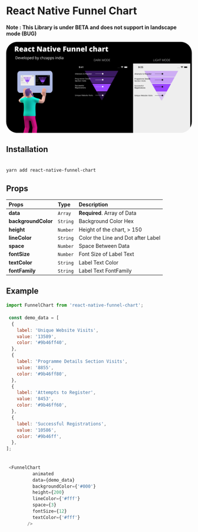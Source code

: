 # React Native Funnel Chart

**Note :  This Library is under BETA and does not support in landscape mode (BUG)**

<img src="https://raw.githubusercontent.com/chzappsinc/react-native-funnel-chart/main/example/React%20Native%20Funnel%20chart.png" style="border-radius:30px;"/>

## Installation

```bash

yarn add react-native-funnel-chart

```

## Props

| Props | Type     | Description                |
| :-------- | :------- | :------------------------- |
| **data** | `Array` | **Required**. Array of Data |
| **backgroundColor** | `String` | Background Color Hex |
| **height** | `Number` | Height of the chart, > 150  |
| **lineColor** | `String` | Color the Line and Dot after Label  |
| **space** | `Number` | Space Between Data  |
| **fontSize** | `Number` | Font Size of Label Text |
| **textColor** | `String` | Label Text Color |
| **fontFamily** | `String` | Label Text FontFamily |

## Example

```js
import FunnelChart from 'react-native-funnel-chart';

 const demo_data = [
  {
    label: 'Unique Website Visits',
    value: '13589',
    color: '#9b46ff40',
  },
  {
    label: 'Programme Details Section Visits',
    value: '8855',
    color: '#9b46ff80',
  },
  {
    label: 'Attempts to Register',
    value: '8453',
    color: '#9b46ff60',
  },
  {
    label: 'Successful Registrations',
    value: '10586',
    color: '#9b46ff',
  },
];


 <FunnelChart
          animated
          data={demo_data}
          backgroundColor={'#000'}
          height={200}
          lineColor={'#fff'}
          space={3}
          fontSize={12}
          textColor={'#fff'}
        />

```
